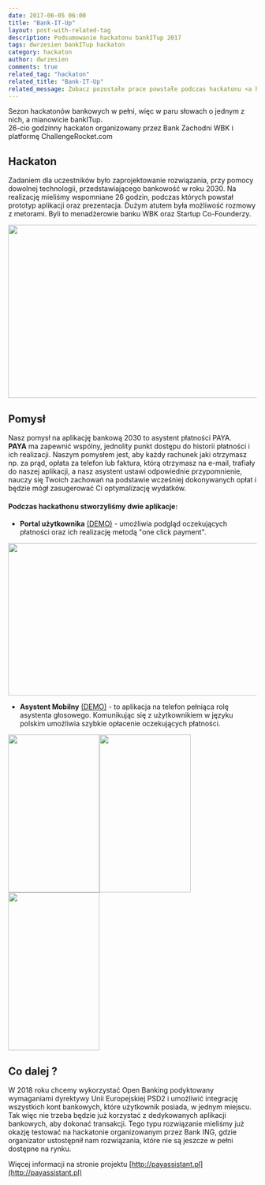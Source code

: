 ```yaml
---
date: 2017-06-05 06:00
title: "Bank-IT-Up"
layout: post-with-related-tag
description: Podsumowanie hackatonu bankITup 2017
tags: dwrzesien bankITup hackaton
category: hackaton
author: dwrzesien
comments: true
related_tag: "hackaton"
related_title: "Bank-IT-Up"
related_message: Zobacz pozostałe prace powstałe podczas hackatonu <a href="https://challengerocket.com/bankitup">BankITup</a>.
---
```


Sezon hackatonów bankowych w pełni, więc w paru słowach o jednym z nich, a mianowicie bankITup.  
26-cio godzinny hackaton organizowany przez Bank Zachodni WBK i platformę ChallengeRocket.com 

## Hackaton
Zadaniem dla uczestników było zaprojektowanie rozwiązania, przy pomocy dowolnej technologii, przedstawiającego bankowość w roku 2030.
Na realizację mieliśmy wspomniane 26 godzin, podczas których powstał prototyp aplikacji oraz prezentacja. Dużym atutem była możliwość rozmowy z metorami.
Byli to menadżerowie banku WBK oraz Startup Co-Founderzy.

<img src="http://devenv.pl/assets/images/2017/06/bankitup/armviz_viz.jpg" width="555" height="351">

## Pomysł
Nasz pomysł na aplikację bankową 2030 to asystent płatności PAYA.  
**PAYA** ma zapewnić wspólny, jednolity punkt dostępu do historii płatności i ich realizacji.
Naszym pomysłem jest, aby każdy rachunek jaki otrzymasz np. za prąd, opłata za telefon lub faktura, którą otrzymasz na e-mail, 
trafiały do naszej aplikacji, a nasz asystent ustawi odpowiednie przypomnienie, nauczy się Twoich zachowań na podstawie wcześniej dokonywanych opłat i będzie mógł zasugerować Ci optymalizację wydatków.
 
#### Podczas hackathonu stworzyliśmy dwie aplikacje:
* **Portal użytkownika** [(DEMO)](http://payassistant.pl/login) - umożliwia podgląd oczekujących płatności oraz ich realizację metodą "one click payment".

<img src="http://devenv.pl/assets/images/2017/06/bankitup/paya-platnosci.png" width="555" height="309">

* **Asystent Mobilny** [(DEMO)](https://paya-assistant.herokuapp.com) - to aplikacja na telefon pełniąca rolę asystenta głosowego. 
Komunikując się z użytkownikiem w języku polskim umożliwia szybkie opłacenie oczekujących płatności.

<img src="http://devenv.pl/assets/images/2017/06/bankitup/how_can_I_help_you.png" width="185" height="320"><img src="http://devenv.pl/assets/images/2017/06/bankitup/in_progress.png" width="185" height="320"><img src="http://devenv.pl/assets/images/2017/06/bankitup/no_problem.png" width="185" height="320">

## Co dalej ?
W 2018 roku chcemy wykorzystać Open Banking podyktowany wymaganiami dyrektywy Unii Europejskiej PSD2 i umożliwić integrację wszystkich kont bankowych, 
które użytkownik posiada, w jednym miejscu. Tak więc nie trzeba będzie już korzystać z dedykowanych aplikacji bankowych, 
aby dokonać transakcji. Tego typu rozwiązanie mieliśmy już okazję testować na hackatonie organizowanym przez Bank ING, 
gdzie organizator ustostępnił nam rozwiązania, które nie są jeszcze w pełni dostępne na rynku.

Więcej informacji na stronie projektu [http://payassistant.pl](http://payassistant.pl)
